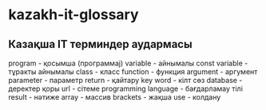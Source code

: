# kazakh-it-glossary

## Казақша IT терминдер аудармасы

program - қосымша (программаj)
variable - айнымалы
const variable - тұракты айнымалы
class - класс
function - функция
argument - аргумент
parameter - параметр
return - қайтару
key word - кілт сөз
database - деректер қоры
url - сітеме
programming language - бағдарламау тілі
result - нәтиже
array - массив
brackets - жақша
use - колдану
